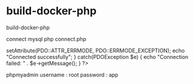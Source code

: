 # build-docker-php
build-docker-php

connect mysql php
connect.php

<?php
 
$servername = "db";
$username = "root";
$password = "app";
 
try {
      $conn = new PDO(
        "mysql:host=$servername;dbname=student",
        $username, $password);
   
      // Set the PDO error mode
      // to exception
      $conn->setAttribute(PDO::ATTR_ERRMODE,
                  PDO::ERRMODE_EXCEPTION);
   
      echo "Connected successfully";
} catch(PDOException $e) {
      echo "Connection failed: "
        . $e->getMessage();
}
?>

phpmyadmin
username : root
password : app
